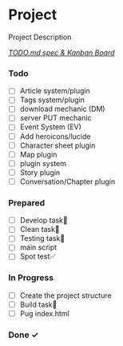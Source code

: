 # Project

Project Description

<em>[TODO.md spec & Kanban Board](https://bit.ly/3fCwKfM)</em>

### Todo

- [ ] Article system/plugin  
- [ ] Tags system/plugin  
- [ ] download mechanic (DM)  
- [ ] server PUT mechanic  
- [ ] Event System (EV)  
- [ ] Add heroicons/lucide  
- [ ] Character sheet plugin  
- [ ] Map plugin  
- [ ] plugin system  
- [ ] Story plugin  
- [ ] Conversation/Chapter plugin  

### Prepared

- [ ] Develop task🚀  
- [ ] Clean task🚀  
- [ ] Testing task🚀  
- [ ] main script  
- [ ] Spot test✅  

### In Progress

- [ ] Create the project structure  
- [ ] Build task🚀  
- [ ] Pug index.html  

### Done ✓


